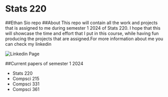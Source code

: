 # Stats 220
##Ethan Sio repo
##About
This repo will contain all the work and projects that is assigned to me during semester 1 2024 of Stats 220. I hope that this will showcase the time and effort that I put in this course, while having fun producing the projects that are assigned.For more information about me you can check my linkedin

![Linkedin Page](https://www.linkedin.com/in/ethan-sio-295773202/)

##Current papers of semester 1 2024
- Stats 220
- Compsci 215
- Compsci 331
- Compsci 361

